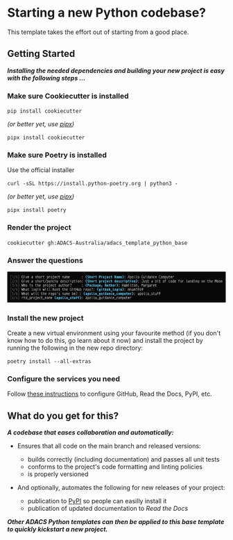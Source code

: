 # Starting a new Python codebase?
This template takes the effort out of starting from a good place.

## Getting Started
***Installing the needed dependencies and building your new project is easy with the following steps ...***

### Make sure Cookiecutter is installed
``` console
pip install cookiecutter
```
*(or better yet, use [pipx](https://pypa.github.io/pipx/))*
``` console
pipx install cookiecutter
```

### Make sure Poetry is installed
Use the official installer
``` console
curl -sSL https://install.python-poetry.org | python3 -
```
*(or better yet, use [pipx](https://pypa.github.io/pipx/))*
``` console
pipx install poetry
```

### Render the project
``` console
cookiecutter gh:ADACS-Australia/adacs_template_python_base
```

### Answer the questions

![ADACS Python Template Questions](https://github.com/ADACS-Australia/adacs_template_python_base/blob/main/docs/assets/adacs_python_template_cookiecutter_questions.png?raw=true)


### Install the new project
Create a new virtual environment using your favourite method (if you don't know how to do this, go learn about it now) and install
the project by running the following in the new repo directory:
``` console
poetry install --all-extras
```

### Configure the services you need

Follow [these instructions](https://adacs-template-python-base.readthedocs.io/en/latest/content/configuring_services.html) to
configure GitHub, Read the Docs, PyPI, etc.

## What do you get for this?
***A codebase that eases collaboration and automatically:***

* Ensures that all code on the main branch and released versions:
    * builds correctly (including documentation) and passes all unit tests
    * conforms to the project's code formatting and linting policies
    * is properly versioned

* And optionally, automates the following for new releases of your project:
    * publication to [PyPI](https://pypi.org) so people can easilly install it
    * publication of updated documentation to *Read the Docs*

***Other ADACS Python templates can then be applied to this base template to quickly kickstart a new project.***


